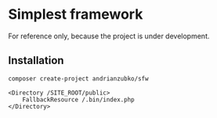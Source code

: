 # Simplest framework

For reference only, because the project is under development.

## Installation

```sh
composer create-project andrianzubko/sfw
```

```apacheconf
<Directory /SITE_ROOT/public>
    FallbackResource /.bin/index.php
</Directory>
```
